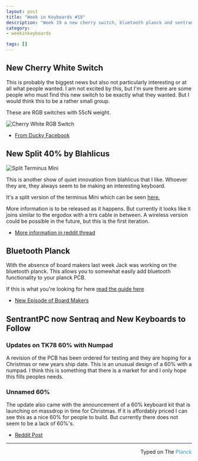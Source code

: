 ```yaml
---
layout: post
title: "Week in Keyboards #19"
description: "Week 19 a new cherry switch, bluetooth planck and sentrantpc rebranding."
category: 
- weekinkeyboards

tags: []
---
```


## New Cherry White Switch
This is probably the biggest news but also not particularly interesting or at all what people wanted. I am not excited by this, but I'm sure there are some people who must find this new switch to be exactly what they wanted. But I would think this to be a rather small group.

These are RGB switches with 55cN weight.

![Cherry White RGB Switch](http://i.imgur.com/K91rbdn.jpg)

* [From Ducky Facebook](https://www.facebook.com/117547488320354/photos/a.117548801653556.22498.117547488320354/948877561854005/?type=3&theater)


## New Split 40% by Blahlicus

![Split Terminus Mini](https://i.imgur.com/aL98o52.jpg)

This is another show of quiet innovation from blahlicus that I like. Whoever they are, they always seem to be making an interesting keyboard.

It's a split version of the terminus Mini which can be seen [here.](https://www.reddit.com/r/MechanicalKeyboards/comments/2w4fw7/the_terminus_mini_is_finally_completed_a_40_diy/)

More information is to be released as it happens. But currently it looks like it joins similar to the ergodox with a trrs cable in between. A wireless version could be possible in the future, but this is the first iteration.

* [More information in reddit thread](https://redd.it/3qc6af)


## Bluetooth Planck
With the absence of board makers last week Jack was working on the bluetooth planck. This allows you to somewhat easily add bluetooth functionality to your planck PCB.

If this is what you're looking for here [read the guide here](https://redd.it/3psx0q)

* [New Episode of Board Makers](https://soundcloud.com/board-makers/episode-18)

## SentrantPC now Sentraq and New Keyboards to Follow
### Updates on TK78 60% with Numpad
A revision of the PCB has been ordered for testing and they are hoping for a Christmas or new years ship date. This is an unusual design of a 60% with a numpad. I think this is something that there is a market for and I only hope this fills peoples needs.

### Unnamed 60%
The update also came with the announcement of a 60% keyboard kit that is launching on massdrop in time for Christmas. If it is affordably priced I can see this as a nice 60% for people to build. But currently there does not seem to be a lack of 60%'s.

* [Reddit Post](https://redd.it/3q7pip)

---------------------------------
 <p style="text-align: right" >Typed on The <font color="#3399CC">Planck</font></p>


